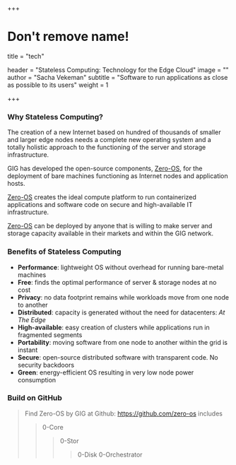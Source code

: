 +++
# Don't remove name!
title = "tech"

header = "Stateless Computing: Technology for the Edge Cloud"
image = ""
author = "Sacha Vekeman"
subtitle = "Software to run applications as close as possible to its users"
weight = 1

+++

### Why Stateless Computing?

The creation of a new Internet based on hundred of thousands of smaller and larger edge nodes needs a complete new operating system and a totally holistic approach to the functioning of the server and storage infrastructure. 

GIG has developed the open-source components, [Zero-OS](https://github.com/Zero-OS), for the deployment of bare machines functioning as Internet nodes and application hosts.

[Zero-OS](https://github.com/Zero-OS) creates the ideal compute platform to run containerized applications and software code on secure and high-available IT infrastructure.

[Zero-OS](https://github.com/Zero-OS) can be deployed by anyone that is willing to make server and storage capacity available in their markets and within the GIG network.

### Benefits of Stateless Computing

* **Performance**: lightweight OS without overhead for running bare-metal machines
* **Free**: finds the optimal performance of server & storage nodes at no cost 
* **Privacy**: no data footprint remains while workloads move from one node to another
* **Distributed**: capacity is generated without the need for datacenters: *At The Edge* 
* **High-available**: easy creation of clusters while applications run in fragmented segments
* **Portability**: moving software from one node to another within the grid is instant 
* **Secure**: open-source distributed software with transparent code. No security backdoors
* **Green**: energy-efficient OS resulting in very low node power consumption

### Build on GitHub

> Find Zero-OS by GIG at Github: https://github.com/zero-os includes
> > 0-Core
> > > 0-Stor
> > > > 0-Disk
> > > > 0-Orchestrator